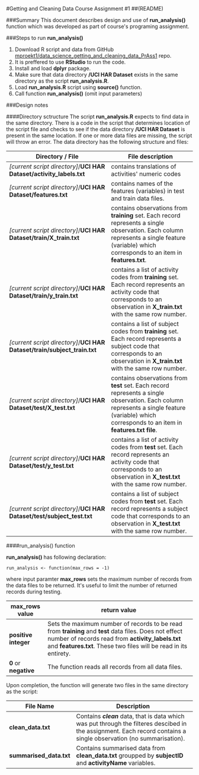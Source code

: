 #Getting and Cleaning Data Course Assignment #1
##(README)

###Summary
This document describes design and use of **run_analysis()** function which was developed as part of course's programing assignment.

###Steps to run **run_analysis()**
1. Download R script and data from GitHub [mproekt1/data_science_getting_and_cleaning_data_PrAss1](https://github.com/mproekt1/data_science_getting_and_cleaning_data_PrAss1.git) repo.
2. It is preffered to use **RStudio** to run the code.
3. Install and load **dplyr** package.
4. Make sure that data directory **/UCI HAR Dataset** exists in the same directory as the script **run_analysis.R**.
5. Load **run_analysis.R** script using **source()** function.
6. Call function **run_analysis()** (omit input parameters)

###Design notes

####Directory sctructure
The script **run_analysis.R** expects to find data in the same directory. There is a code in the script that determines location of the script file and checks to see if the data directory **/UCI HAR Dataset** is present in the same location. If one or more data files are missing, the script will throw an error. The data directory has the following structure and files:

Directory / File | File description
---------------------------------------------------------------|-----------------------------------------------------------
_[current script directory]_/**UCI HAR Dataset/activity_labels.txt**| contains translations of activities' numeric codes
_[current script directory]_/**UCI HAR Dataset/features.txt**| contains names of the features (variables) in test and train data files.
_[current script directory]_/**UCI HAR Dataset/train/X_train.txt**| contains observations from **training** set. Each record represents a single observation. Each column represents a single feature (variable) which corresponds to an item in **features.txt**.
_[current script directory]_/**UCI HAR Dataset/train/y_train.txt**| contains a list of activity codes from **training** set. Each record represents an activity code that corresponds to an observation in **X_train.txt** with the same row number.
_[current script directory]_/**UCI HAR Dataset/train/subject_train.txt**| contains a list of subject codes from **training** set. Each record represents a subject code that corresponds to an observation in **X_train.txt** with the same row number.
_[current script directory]_/**UCI HAR Dataset/test/X_test.txt**| contains observations from **test** set. Each record represents a single observation. Each column represents a single feature (variable) which corresponds to an item in **features.txt file**.
_[current script directory]_/**UCI HAR Dataset/test/y_test.txt**| contains a list of activity codes from **test** set. Each record represents an activity code that corresponds to an observation in **X_test.txt** with the same row number.
_[current script directory]_/**UCI HAR Dataset/test/subject_test.txt**| contains a list of subject codes from **test** set. Each record represents a subject code that corresponds to an observation in **X_test.txt** with the same row number.



####run_analysis() function

**run_analysis()** has following declaration:  
```
run_analysis <- function(max_rows = -1)
```
where input paramter **max_rows** sets the maximum number of records from the data files to be returned. It's useful to limit the number of returned records during testing. 

max_rows value | return value
-------------------------|------------------------------------------------------------------------
**positive integer** | Sets the maximum number of records to be read from **training** and **test** data files. Does not effect number of records read from **activity_labels.txt** and **features.txt**. These two files will be read in its entirety. 
**0** or **negative** | The function reads all records from all data files.

Upon completion, the function will generate two files in the same directory as the script:  

File Name | Description
------------------------|-----------------------------------------------------------------
**clean_data.txt** | Contains **_clean_** data, that is data which was put through the filteres descibed in the assignment. Each record contains a single observation (no summarisation).
**summarised_data.txt** | Contains summarised data from **clean_data.txt** groupped by **subjectID** and **activityName** variables.
